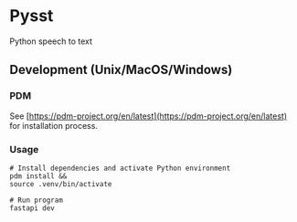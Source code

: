# Pysst

Python speech to text

## Development (Unix/MacOS/Windows)

### PDM

See [https://pdm-project.org/en/latest](https://pdm-project.org/en/latest) for installation process.

### Usage

```shell
# Install dependencies and activate Python environment
pdm install &&
source .venv/bin/activate
```

```shell
# Run program
fastapi dev
```

